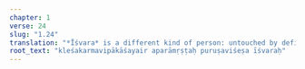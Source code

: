 ```yaml
---
chapter: 1
verse: 24
slug: "1.24"
translation: "*Īśvara* is a different kind of person: untouched by defilements, *karma*, fruition, or tendency."
root_text: "kleśakarmavipākāśayair aparāmṛṣṭaḥ puruṣaviśeṣa īśvaraḥ"
---
```


